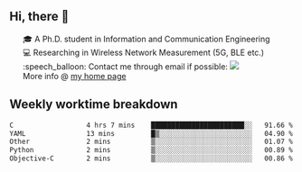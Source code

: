 <h2 > Hi, there 👋 </h3>

<div >
 <ul>
 🎓 A Ph.D. student in Information and Communication Engineering <br>
 💻 Researching in Wireless Network Measurement (5G, BLE etc.)<br>
 :speech_balloon: Contact me through email if possible: <a href="mailto:ethanjia@sjtu.edu.cn"><img src="https://img.shields.io/badge/-ethanjia@sjtu.edu.cn-c14438?style=plastic&logo=Gmail&logoColor=white&link=mailto:mailto:ethanjia@sjtu.edu.cn"></a> <br>
  More info @ <a href="https://haifengjia.github.io">my home page</a>
 </ul>
</div>

<h2 >
Weekly worktime breakdown
</h1>


<!--START_SECTION:waka-->

```txt
C                  4 hrs 7 mins    ███████████████████████░░   91.66 %
YAML               13 mins         █▒░░░░░░░░░░░░░░░░░░░░░░░   04.90 %
Other              2 mins          ▒░░░░░░░░░░░░░░░░░░░░░░░░   01.07 %
Python             2 mins          ▒░░░░░░░░░░░░░░░░░░░░░░░░   00.89 %
Objective-C        2 mins          ▒░░░░░░░░░░░░░░░░░░░░░░░░   00.86 %
```

<!--END_SECTION:waka-->



